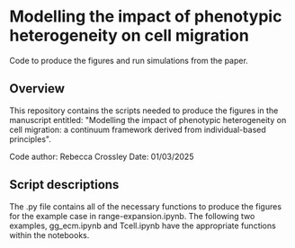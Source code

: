 # Modelling the impact of phenotypic heterogeneity on cell migration
Code to produce the figures and run simulations from the paper. 

## Overview 

This repository contains the scripts needed to produce the figures in the manuscript entitled: "Modelling the impact of phenotypic heterogeneity on cell migration: a continuum framework derived from individual-based principles".

Code author: Rebecca Crossley 
Date: 01/03/2025

## Script descriptions 

The .py file contains all of the necessary functions to produce the figures for the example case in range-expansion.ipynb.
The following two examples, gg_ecm.ipynb and Tcell.ipynb have the appropriate functions within the notebooks.
